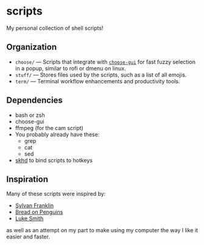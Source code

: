 # scripts

My personal collection of shell scripts!

## Organization

- `choose/` — Scripts that integrate with [`choose-gui`](https://github.com/chipsenkbeil/choose) for fast fuzzy selection in a popup, similar to rofi or dmenu on linux.
- `stuff/` — Stores files used by the scripts, such as a list of all emojis.
- `term/` — Terminal workflow enhancements and productivity tools.

## Dependencies
- bash or zsh
- choose-gui
- ffmpeg (for the cam script)
- You probably already have these:
  - grep
  - cat
  - sed
- [skhd](https://github.com/MichaelYoDev/.config/blob/master/yabai/skhdrc) to bind scripts to hotkeys

## Inspiration

Many of these scripts were inspired by:

- [Sylvan Franklin](https://github.com/SylvanFranklin)
- [Bread on Penguins](https://github.com/BreadOnPenguins)
- [Luke Smith](https://github.com/lukesmithxyz)

as well as an attempt on my part to make using my computer the way I like it easier and faster.
